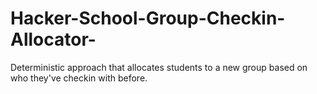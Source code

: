 Hacker-School-Group-Checkin-Allocator-
======================================

Deterministic approach that allocates students to a new group based on who they've checkin with before. 

